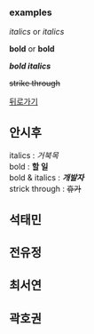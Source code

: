 ### examples

*italics* or _italics_

**bold** or __bold__

**_bold italics_**

~~strike through~~

[뒤로가기](./README.md)


## 안시후
italics        : *거북목*  
bold           : **할 일**  
bold & italics : **_개발자_**  
strick through : ~~휴가~~  
  
  
## 석태민
  
  
## 전유정
  
  
## 최서연
  
  
## 곽호권
  
  
